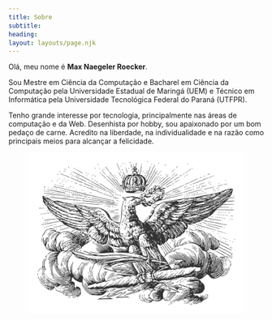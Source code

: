 ```yaml
---
title: Sobre
subtitle:
heading:
layout: layouts/page.njk
---
```


Olá, meu nome é **Max Naegeler Roecker**.

Sou Mestre em Ciência da Computação e Bacharel em Ciência da Computação pela Universidade Estadual de Maringá (UEM) e Técnico em Informática pela Universidade Tecnológica Federal do Paraná (UTFPR).

Tenho grande interesse por tecnologia, principalmente nas áreas de computação e da Web. Desenhista por hobby, sou apaixonado por um bom pedaço de carne. Acredito na liberdade, na individualidade e na razão como principais meios para alcançar a felicidade.

<figure>
  <img
    src="/images/symbol-1.svg"
    alt="Águia Coroada"
    title="Si vis pacem, para bellum"
    decoding="async"
    loading="lazy"
  />
</figure>
